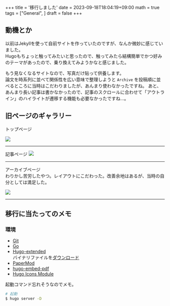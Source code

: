 +++
title = '移行しました'
date = 2023-09-18T18:04:19+09:00
math = true
tags = ["General", ]
draft = false
+++

## 動機とか

以前はJekyllを使って自前サイトを作っていたのですが、なんか微妙に感じていました。<br>
Hugoもちょっと触ってみたいと思ったので、触ってみたら結構簡単でかつ好みのテーマがあったので、乗り換えてみようかなと感じました。

もう見なくなるサイトなので、写真だけ貼って供養します。<br>
論文を時系列に並べて関係性を広い意味で整理しようと `Archive` を投稿順に並べるところに当時はこだわりましたが、あんまり使わなかったですね。
あと、あんまり長い記事は書かなかったので、記事のスクロールに合わせて「アウトライン」のハイライトが遷移する機能も必要なかったですね...。

## 旧ページのギャラリー

トップページ

![](image.png)

---
記事ページ
![](image-3.png)

---

アーカイブページ<br>
わりかし苦労したやつ。レイアウトにこだわった。改善余地はあるが、当時の自分としては満足した。

![](image-1.png)

---

## 移行に当たってのメモ

### 環境

- [Git](https://git-scm.com/download/linux)
- [Go](https://go.dev/doc/install)
- [Hugo-extended](https://gohugo.io/installation/linux/)<br>
    バイナリファイルを[ダウンロード](https://github.com/gohugoio/hugo/releases)
- [PaperMod](https://adityatelange.github.io/hugo-PaperMod/)
- [hugo-embed-pdf](https://hugo-embed-pdf.netlify.app/)
- [Hugo Icons Module](https://icons.hugomods.com/en/)

起動コマンド忘れそうなのでメモ。

```bash
# 起動
$ hugo server -D
```
